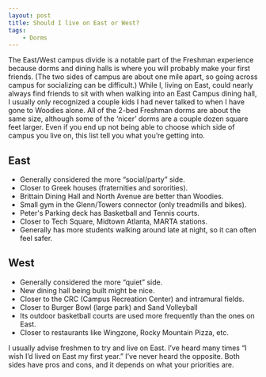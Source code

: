 ```yaml
---
layout: post
title: Should I live on East or West?
tags:
    - Dorms
---
```


The East/West campus divide is a notable part of the Freshman experience because dorms and dining halls is where you will probably make your first friends. (The two sides of campus are about one mile apart, so going across campus for socializing can be difficult.) While I, living on East, could nearly always find friends to sit with when walking into an East Campus dining hall, I usually only recognized a couple kids I had never talked to when I have gone to Woodies alone. All of the 2-bed Freshman dorms are about the same size, although some of the ‘nicer’ dorms are a couple dozen square feet larger. Even if you end up not being able to choose which side of campus you live on, this list tell you what you’re getting into.


East
----

+ Generally considered the more “social/party” side.
+ Closer to Greek houses (fraternities and sororities).
+ Brittain Dining Hall and North Avenue are better than Woodies.
+ Small gym in the Glenn/Towers connector (only treadmills and bikes).
+ Peter's Parking deck has Basketball and Tennis courts.
+ Closer to Tech Square, Midtown Atlanta, MARTA stations.
+ Generally has more students walking around late at night, so it can often feel safer.



West
----

+ Generally considered the more “quiet” side.
+ New dining hall being built might be nice.
+ Closer to the CRC (Campus Recreation Center) and intramural fields.
+ Closer to Burger Bowl (large park) and Sand Volleyball
+ Its outdoor basketball courts are used more frequently than the ones on East.
+ Closer to restaurants like Wingzone, Rocky Mountain Pizza, etc.

I usually advise freshmen to try and live on East. I’ve heard many times “I wish I’d lived on East my first year.” I’ve never heard the opposite. Both sides have pros and cons, and it depends on what your priorities are.
